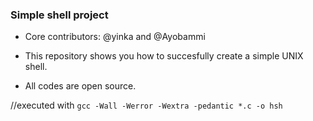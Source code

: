 ### Simple shell project

* Core contributors: @yinka and @Ayobammi

* This repository shows you how to succesfully create a simple UNIX shell.

* All codes are open source.

//executed with
`gcc -Wall -Werror -Wextra -pedantic *.c -o hsh`
